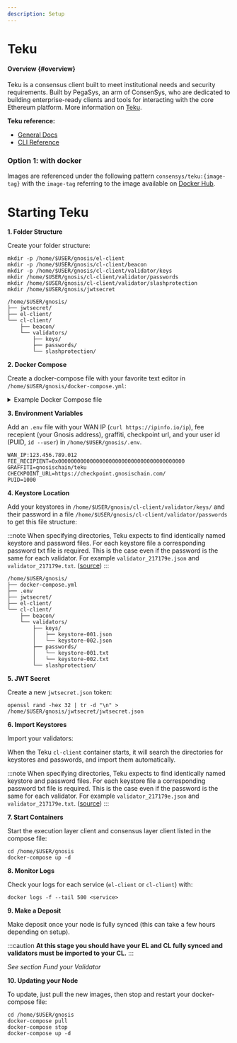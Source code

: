 ```yaml
---
description: Setup
---
```


# Teku


#### Overview {#overview}

Teku is a consensus client built to meet institutional needs and security requirements. Built by PegaSys, an arm of ConsenSys, who are dedicated to building enterprise-ready clients and tools for interacting with the core Ethereum platform. More information on [Teku](https://consensys.net/knowledge-base/ethereum-2/teku/).


**Teku reference:**

- [General Docs](https://docs.teku.consensys.net/en/latest/)
- [CLI Reference](https://docs.teku.consensys.net/en/latest/Reference/CLI/CLI-Syntax/)


### Option 1: with docker


Images are referenced under the following pattern `consensys/teku:{image-tag}` with the `image-tag` referring to the image available on [Docker Hub](https://hub.docker.com/r/consensys/teku/tags).


# Starting Teku


**1. Folder Structure**

Create your folder structure:

```
mkdir -p /home/$USER/gnosis/el-client
mkdir -p /home/$USER/gnosis/cl-client/beacon
mkdir -p /home/$USER/gnosis/cl-client/validator/keys
mkdir /home/$USER/gnosis/cl-client/validator/passwords
mkdir /home/$USER/gnosis/cl-client/validator/slashprotection
mkdir /home/$USER/gnosis/jwtsecret
```

```
/home/$USER/gnosis/
├── jwtsecret/
├── el-client/
└── cl-client/
    ├── beacon/
    └── validators/
        ├── keys/
        ├── passwords/
        └── slashprotection/
```


**2. Docker Compose**

Create a docker-compose file with your favorite text editor in `/home/$USER/gnosis/docker-compose.yml`:


<details>
  <summary>Example Docker Compose file</summary>
  <div>
    <pre>
    version: "3"<br/>
    services:<br/>
    <br/>
    &nbsp;&nbsp;el-client:<br/>
    &nbsp;&nbsp;&nbsp;&nbsp;hostname: el-client<br/>
    &nbsp;&nbsp;&nbsp;&nbsp;container_name: el-client<br/>
    &nbsp;&nbsp;&nbsp;&nbsp;image: nethermind/nethermind:latest<br/>
    &nbsp;&nbsp;&nbsp;&nbsp;restart: always<br/>
    &nbsp;&nbsp;&nbsp;&nbsp;stop_grace_period: 1m<br/>
    &nbsp;&nbsp;&nbsp;&nbsp;command: |<br/>
    &nbsp;&nbsp;&nbsp;&nbsp;&nbsp;&nbsp;--config xdai<br/>
    &nbsp;&nbsp;&nbsp;&nbsp;&nbsp;&nbsp;--datadir /data<br/>
    &nbsp;&nbsp;&nbsp;&nbsp;&nbsp;&nbsp;--JsonRpc.Enabled true<br/>
    &nbsp;&nbsp;&nbsp;&nbsp;&nbsp;&nbsp;--JsonRpc.Host 192.168.32.100<br/>
    &nbsp;&nbsp;&nbsp;&nbsp;&nbsp;&nbsp;--JsonRpc.Port 8545<br/>
    &nbsp;&nbsp;&nbsp;&nbsp;&nbsp;&nbsp;--JsonRpc.JwtSecretFile /jwtsecret.json<br/>
    &nbsp;&nbsp;&nbsp;&nbsp;&nbsp;&nbsp;--JsonRpc.EngineHost 192.168.32.100<br/>
    &nbsp;&nbsp;&nbsp;&nbsp;&nbsp;&nbsp;--JsonRpc.EnginePort 8551<br/>
    &nbsp;&nbsp;&nbsp;&nbsp;&nbsp;&nbsp;--Merge.Enabled true<br/>
    &nbsp;&nbsp;&nbsp;&nbsp;networks:<br/>
    &nbsp;&nbsp;&nbsp;&nbsp;&nbsp;&nbsp;gnosis_net:<br/>
    &nbsp;&nbsp;&nbsp;&nbsp;&nbsp;&nbsp;&nbsp;&nbsp;ipv4_address: 192.168.32.100<br/>
    &nbsp;&nbsp;&nbsp;&nbsp;ports:<br/>
    &nbsp;&nbsp;&nbsp;&nbsp;&nbsp;&nbsp;- "30303:30303/tcp"<br/>
    &nbsp;&nbsp;&nbsp;&nbsp;&nbsp;&nbsp;- "30303:30303/udp"<br/>
    &nbsp;&nbsp;&nbsp;&nbsp;volumes:<br/>
    &nbsp;&nbsp;&nbsp;&nbsp;&nbsp;&nbsp;- /home/$USER/gnosis/el-client:/data<br/>
    &nbsp;&nbsp;&nbsp;&nbsp;&nbsp;&nbsp;- /home/$USER/gnosis/jwtsecret/jwtsecret.json:/jwtsecret.json<br/>
    &nbsp;&nbsp;&nbsp;&nbsp;&nbsp;&nbsp;- /etc/timezone:/etc/timezone:ro<br/>
    &nbsp;&nbsp;&nbsp;&nbsp;&nbsp;&nbsp;- /etc/localtime:/etc/localtime:ro<br/>
    &nbsp;&nbsp;&nbsp;&nbsp;logging:<br/>
    &nbsp;&nbsp;&nbsp;&nbsp;&nbsp;&nbsp;driver: "local"<br/>
    <br/>
    &nbsp;&nbsp;cl-client:<br/>
    &nbsp;&nbsp;&nbsp;&nbsp;user: "$&#123;PUID:-1000&#125;"<br/>
    &nbsp;&nbsp;&nbsp;&nbsp;hostname: cl-client<br/>
    &nbsp;&nbsp;&nbsp;&nbsp;container_name: cl-client<br/>
    &nbsp;&nbsp;&nbsp;&nbsp;image: consensys/teku:latest<br/>
    &nbsp;&nbsp;&nbsp;&nbsp;restart: always<br/>
    &nbsp;&nbsp;&nbsp;&nbsp;depends_on:<br/>
    &nbsp;&nbsp;&nbsp;&nbsp;&nbsp;&nbsp;- el-client<br/>
    &nbsp;&nbsp;&nbsp;&nbsp;command: |<br/>
    &nbsp;&nbsp;&nbsp;&nbsp;&nbsp;&nbsp;--network=gnosis<br/>
    &nbsp;&nbsp;&nbsp;&nbsp;&nbsp;&nbsp;--data-base-path=/data<br/>
    &nbsp;&nbsp;&nbsp;&nbsp;&nbsp;&nbsp;--ee-endpoint=http://192.168.32.100:8551<br/>
    &nbsp;&nbsp;&nbsp;&nbsp;&nbsp;&nbsp;--ee-jwt-secret-file=/jwtsecret.json<br/>
    &nbsp;&nbsp;&nbsp;&nbsp;&nbsp;&nbsp;--eth1-deposit-contract-max-request-size=8000<br/>
    &nbsp;&nbsp;&nbsp;&nbsp;&nbsp;&nbsp;--p2p-advertised-ip=$WAN_IP<br/>
    &nbsp;&nbsp;&nbsp;&nbsp;&nbsp;&nbsp;--log-destination=CONSOLE<br/>
    &nbsp;&nbsp;&nbsp;&nbsp;&nbsp;&nbsp;--validator-keys=/data/validator/keys:/data/validator/passwords<br/>
    &nbsp;&nbsp;&nbsp;&nbsp;&nbsp;&nbsp;--validators-proposer-default-fee-recipient=$FEE_RECIPIENT<br/>
    &nbsp;&nbsp;&nbsp;&nbsp;&nbsp;&nbsp;--validators-keystore-locking-enabled=false<br/>
    &nbsp;&nbsp;&nbsp;&nbsp;&nbsp;&nbsp;--validators-graffiti=$GRAFFITI<br/>
    &nbsp;&nbsp;&nbsp;&nbsp;&nbsp;&nbsp;--initial-state=$&#123;CHECKPOINT_URL&#125;/eth/v2/debug/beacon/states/finalized<br/>
    &nbsp;&nbsp;&nbsp;&nbsp;networks:<br/>
    &nbsp;&nbsp;&nbsp;&nbsp;&nbsp;&nbsp;gnosis_net:<br/>
    &nbsp;&nbsp;&nbsp;&nbsp;&nbsp;&nbsp;&nbsp;&nbsp;ipv4_address: 192.168.32.101<br/>
    &nbsp;&nbsp;&nbsp;&nbsp;ports:<br/>
    &nbsp;&nbsp;&nbsp;&nbsp;&nbsp;&nbsp;- 9000:9000 # p2p<br/>
    &nbsp;&nbsp;&nbsp;&nbsp;volumes:<br/>
    &nbsp;&nbsp;&nbsp;&nbsp;&nbsp;&nbsp;- /home/$USER/gnosis/cl-client:/data<br/>
    &nbsp;&nbsp;&nbsp;&nbsp;&nbsp;&nbsp;- /home/$USER/gnosis/jwtsecret/jwtsecret.json:/jwtsecret.json<br/>
    &nbsp;&nbsp;&nbsp;&nbsp;&nbsp;&nbsp;- /etc/timezone:/etc/timezone:ro<br/>
    &nbsp;&nbsp;&nbsp;&nbsp;&nbsp;&nbsp;- /etc/localtime:/etc/localtime:ro<br/>
    &nbsp;&nbsp;&nbsp;&nbsp;environment:<br/>
    &nbsp;&nbsp;&nbsp;&nbsp;&nbsp;&nbsp;- JAVA_OPTS=-Xmx4g<br/>
    &nbsp;&nbsp;&nbsp;&nbsp;logging:<br/>
    &nbsp;&nbsp;&nbsp;&nbsp;&nbsp;&nbsp;driver: "local"<br/>
    <br/>
    networks:<br/>
    &nbsp;&nbsp;gnosis_net:<br/>
    &nbsp;&nbsp;&nbsp;&nbsp;pam:<br/>
    &nbsp;&nbsp;&nbsp;&nbsp;&nbsp;&nbsp;driver: default<br/>
    &nbsp;&nbsp;&nbsp;&nbsp;&nbsp;&nbsp;config:<br/>
    &nbsp;&nbsp;&nbsp;&nbsp;&nbsp;&nbsp;&nbsp;&nbsp;- subnet: 192.168.32.0/24<br/>
    </pre>
  </div>
</details>


**3. Environment Variables**

Add an `.env` file with your WAN IP (`curl https://ipinfo.io/ip`), fee recepient (your Gnosis address), graffiti, checkpoint url, and your user id (PUID, `id --user`) in `/home/$USER/gnosis/.env`.

```
WAN_IP:123.456.789.012
FEE_RECIPIENT=0x0000000000000000000000000000000000000000
GRAFFITI=gnosischain/teku
CHECKPOINT_URL=https://checkpoint.gnosischain.com/
PUID=1000
```


**4. Keystore Location**

Add your keystores in `/home/$USER/gnosis/cl-client/validator/keys/` and their password in a file `/home/$USER/gnosis/cl-client/validator/passwords` to get this file structure:

:::note
When specifying directories, Teku expects to find identically named keystore and password files. For each keystore file a corresponding password txt file is required. This is the case even if the password is the same for each validator. For example `validator_217179e.json` and `validator_217179e.txt`. ([source](https://docs.teku.consensys.net/en/latest/Reference/CLI/CLI-Syntax/#validator-keys))
:::

```
/home/$USER/gnosis/
├── docker-compose.yml
├── .env
├── jwtsecret/
├── el-client/
└── cl-client/
    ├── beacon/
    └── validators/
        ├── keys/
        │   ├── keystore-001.json
        │   └── keystore-002.json
        ├── passwords/
        │   └── keystore-001.txt
        │   └── keystore-002.txt
        └── slashprotection/
```


**5. JWT Secret**

Create a new `jwtsecret.json` token:

```
openssl rand -hex 32 | tr -d "\n" > /home/$USER/gnosis/jwtsecret/jwtsecret.json
```


**6. Import Keystores**

Import your validators:

When the Teku `cl-client` container starts, it will search the directories for keystores and passwords, and import them automatically.

:::note
When specifying directories, Teku expects to find identically named keystore and password files. For each keystore file a corresponding password txt file is required. This is the case even if the password is the same for each validator. For example `validator_217179e.json` and `validator_217179e.txt`. ([source](https://docs.teku.consensys.net/en/latest/Reference/CLI/CLI-Syntax/#validator-keys))
:::


**7. Start Containers**

Start the execution layer client and consensus layer client listed in the compose file:

```
cd /home/$USER/gnosis
docker-compose up -d
```


**8. Monitor Logs**

Check your logs for each service (`el-client` or `cl-client`) with:

```
docker logs -f --tail 500 <service>
```


**9. Make a Deposit**

Make deposit once your node is fully synced (this can take a few hours depending on setup).

:::caution
**At this stage you should have your EL and CL fully synced and validators must be imported to your CL.**
:::

_See section Fund your Validator_ 


**10. Updating your Node**

To update, just pull the new images, then stop and restart your docker-compose file:

```
cd /home/$USER/gnosis
docker-compose pull
docker-compose stop
docker-compose up -d
```
